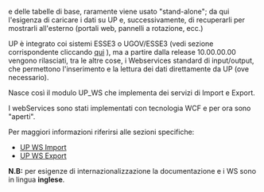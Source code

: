 ﻿e delle tabelle di base, raramente viene usato "stand-alone"; da qui l'esigenza di caricare i dati su UP e, successivamente, di recuperarli
per mostrarli all'esterno (portali web, pannelli a rotazione, ecc.)

UP è integrato coi sistemi ESSE3 o UGOV/ESSE3 (vedi sezione corrispondente cliccando [qui](up_integraz_Introduzione.md) ),
ma a partire dalla release 10.00.00.00 vengono rilasciati, tra le altre cose, i Webservices standard di input/output,
che permettono l'inserimento e la lettura dei dati direttamente da UP (ove necessario).

Nasce così il modulo UP_WS che implementa dei servizi di Import e Export.

I webServices sono stati implementati con tecnologia WCF e per ora sono "aperti".

Per maggiori informazioni riferirsi alle sezioni specifiche:
  *  [UP WS Import](up_ws_import.md)
  *  [UP WS Export](up_ws_export.md)




**N.B:** per esigenze di internazionalizzazione la documentazione e i WS sono in lingua **inglese**.
